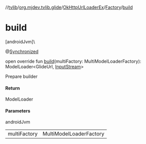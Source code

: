 //[tvlib](../../../../index.md)/[org.mjdev.tvlib.glide](../../index.md)/[OkHttpUrlLoaderEx](../index.md)/[Factory](index.md)/[build](build.md)

# build

[androidJvm]\

@[Synchronized](https://kotlinlang.org/api/latest/jvm/stdlib/kotlin.jvm/-synchronized/index.html)

open override fun [build](build.md)(multiFactory: MultiModelLoaderFactory): ModelLoader&lt;GlideUrl, [InputStream](https://developer.android.com/reference/kotlin/java/io/InputStream.html)&gt;

Prepare builder

#### Return

ModelLoader

#### Parameters

androidJvm

| | |
|---|---|
| multiFactory | MultiModelLoaderFactory |
